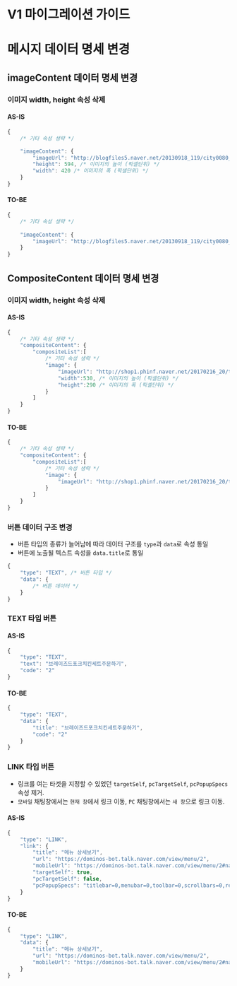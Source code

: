 # **V1 마이그레이션 가이드**

# 메시지 데이터 명세 변경
## imageContent 데이터 명세 변경
### 이미지 width, height 속성 삭제
#### AS-IS
```javascript
{
    /* 기타 속성 생략 */

    "imageContent": {
        "imageUrl": "http://blogfiles5.naver.net/20130918_119/city0080_137946683395507ioT_JPEG/6.jpg", /* 전송하고자하는 이미지 URL */
        "height": 594, /* 이미지의 높이 (픽셀단위) */
        "width": 420 /* 이미지의 폭 (픽셀단위) */
    }
}
```
#### TO-BE
```javascript
{
    /* 기타 속성 생략 */
    
    "imageContent": {
        "imageUrl": "http://blogfiles5.naver.net/20130918_119/city0080_137946683395507ioT_JPEG/6.jpg" /* 전송하고자하는 이미지 URL */
    }
}
```

## CompositeContent 데이터 명세 변경
### 이미지 width, height 속성 삭제
#### AS-IS
```javascript
{
    /* 기타 속성 생략 */
    "compositeContent": {
        "compositeList":[
            /* 기타 속성 생략 */
            "image": {
                "imageUrl": "http://shop1.phinf.naver.net/20170216_20/talktalk_14872437839327BN4b_PNG/menu_01.png", /* 전송하고자하는 이미지 URL */
                "width":530, /* 이미지의 높이 (픽셀단위) */
                "height":290 /* 이미지의 폭 (픽셀단위) */
            }
        ]
    }
}
```
#### TO-BE
```javascript
{
    /* 기타 속성 생략 */
    "compositeContent": {
        "compositeList":[
            /* 기타 속성 생략 */
            "image": {
                "imageUrl": "http://shop1.phinf.naver.net/20170216_20/talktalk_14872437839327BN4b_PNG/menu_01.png", /* 전송하고자하는 이미지 URL */
            }
        ]
    }
}
```
### 버튼 데이터 구조 변경
* 버튼 타입의 종류가 늘어남에 따라 데이터 구조를 `type`과 `data`로 속성 통일
* 버튼에 노출될 텍스트 속성을 `data.title`로 통일
```javascript
{
    "type": "TEXT", /* 버튼 타입 */
    "data": {
        /* 버튼 데이터 */
    }
}
```

### TEXT 타입 버튼
#### AS-IS
```javascript
{
    "type": "TEXT",
    "text": "브레이즈드포크치킨세트주문하기",
    "code": "2"
}
```
#### TO-BE
```javascript
{
    "type": "TEXT",
    "data": {
        "title": "브레이즈드포크치킨세트주문하기",
        "code": "2"
    }
}
```

### LINK 타입 버튼
* 링크를 여는 타겟을 지정할 수 있었던 `targetSelf`, `pcTargetSelf`, `pcPopupSpecs` 속성 제거.
* `모바일` 채팅창에서는 `현재 창`에서 링크 이동, `PC` 채팅창에서는 `새 창`으로 링크 이동.
#### AS-IS
```javascript
{
    "type": "LINK",
    "link": {
        "title": "메뉴 상세보기",
        "url": "https://dominos-bot.talk.naver.com/view/menu/2",
        "mobileUrl": "https://dominos-bot.talk.naver.com/view/menu/2#nafullscreen",
        "targetSelf": true,
        "pcTargetSelf": false,
        "pcPopupSpecs": "titlebar=0,menubar=0,toolbar=0,scrollbars=0,resizable=0,width=412,height=640"
    }
}
```
#### TO-BE
```javascript
{
    "type": "LINK",
    "data": {
        "title": "메뉴 상세보기",
        "url": "https://dominos-bot.talk.naver.com/view/menu/2",
        "mobileUrl": "https://dominos-bot.talk.naver.com/view/menu/2#nafullscreen"
    }
}
```
